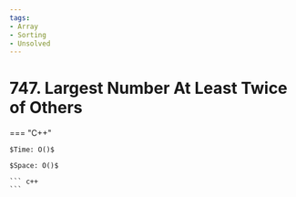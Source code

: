 ```yaml
---
tags:
- Array
- Sorting
- Unsolved
---
```



# 747. Largest Number At Least Twice of Others

=== "C++"

    $Time: O()$

    $Space: O()$

    ``` c++
    ```